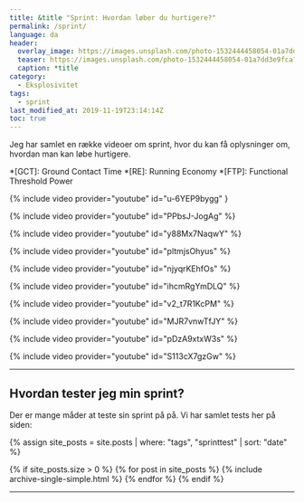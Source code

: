 ```yaml
---
title: &title "Sprint: Hvordan løber du hurtigere?"
permalink: /sprint/
language: da
header:
  overlay_image: https://images.unsplash.com/photo-1532444458054-01a7dd3e9fca?ixlib=rb-1.2.1&ixid=eyJhcHBfaWQiOjEyMDd9&auto=format&fit=crop&w=2100&q=60
  teaser: https://images.unsplash.com/photo-1532444458054-01a7dd3e9fca?ixlib=rb-1.2.1&ixid=eyJhcHBfaWQiOjEyMDd9&auto=format&fit=crop&w=400&q=60
  caption: *title
category:
  - Eksplosivitet
tags:
  - sprint
last_modified_at: 2019-11-19T23:14:14Z
toc: true
---
```


Jeg har samlet en række videoer om sprint, hvor du kan få oplysninger om, hvordan man kan løbe hurtigere.

*[GCT]: Ground Contact Time
*[RE]: Running Economy
*[FTP]: Functional Threshold Power


{% include video provider="youtube" id="u-6YEP9bygg" }


{% include video provider="youtube" id="PPbsJ-JogAg" %}

{% include video provider="youtube" id="y88Mx7NaqwY" %}

{% include video provider="youtube" id="pltmjsOhyus" %}

{% include video provider="youtube" id="njyqrKEhfOs" %}

{% include video provider="youtube" id="ihcmRgYmDLQ" %}

{% include video provider="youtube" id="v2_t7R1KcPM" %}

{% include video provider="youtube" id="MJR7vnwTfJY" %}

{% include video provider="youtube" id="pDzA9xtxW3s" %}

{% include video provider="youtube" id="S113cX7gzGw" %}

***

## Hvordan tester jeg min sprint?

Der er mange måder at teste sin sprint på på. Vi har samlet tests her på siden:

{% assign site_posts = site.posts | where: "tags", "sprinttest" | sort: "date" %}

{% if site_posts.size > 0 %}
  {% for post in site_posts %}
    {% include archive-single-simple.html %}
  {% endfor %}
{% endif %}

***
